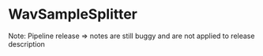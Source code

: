 # WavSampleSplitter


Note: Pipeline release => notes are still buggy and are not applied to release description

